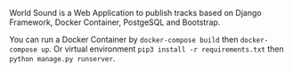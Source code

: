 World Sound is a Web Application to publish tracks based on Django Framework, Docker Container, PostgeSQL and Bootstrap.

You can run a Docker Container by `docker-compose build` then `docker-compose up`.
Or virtual environment `pip3 install -r requirements.txt` then `python manage.py runserver`.

